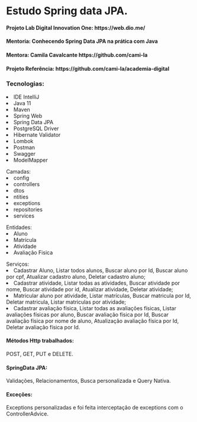 # Estudo Spring data JPA.

<h4>Projeto Lab Digital Innovation One: https://web.dio.me/</h4>
<h4>Mentoria: Conhecendo Spring Data JPA na prática com Java</h4>
<h4>Mentora: Camila Cavalcante https://github.com/cami-la</h4>
<h4>Projeto Referência: https://github.com/cami-la/academia-digital</h4>
<p></p>
<dt>
  <h3>Tecnologias:</h3>
  <li>IDE IntelliJ</li>
  <li>Java 11</li>
  <li>Maven</li>
  <li>Spring Web</li>
  <li>Spring Data JPA</li>
  <li>PostgreSQL Driver</li>
  <li>Hibernate Validator</li>
  <li>Lombok</li>
  <li>Postman</li>
  <li>Swagger</li>
  <li>ModelMapper</li>
</dt>
<p></p>
<dt>
  Camadas:
  <li>config</li>
  <li>controllers</li>
  <li>dtos</li>
  <li>ntities</li>
  <li>exceptions</li>
  <li>repositories</li>
  <li>services</li>
</dt>
<p></p>
<dt>
  Entidades:
  <li>Aluno</li>
  <li>Matrícula</li>
  <li>Atividade</li>
  <li>Avaliação Fisica</li>
</dt>
<p></p>
<dt>
  Serviços:
  <li>Cadastrar Aluno, Listar todos alunos, Buscar aluno por Id, Buscar aluno por cpf, Atualizar cadastro aluno, Deletar cadastro aluno;</li>
  <li>Cadastrar atividade, Listar todas as atividades, Buscar atividade por nome, Buscar atividade por id, Atualizar atividade, Deletar atividade;</li>
  <li>Matricular aluno por atividade, Listar matrículas, Buscar matricula por Id, Deletar matricula, Listar matriculas por atividade;</li>
  <li>Cadastrar avaliação física, Listar todas as avaliações físicas, Listar avaliações físicas por aluno, Buscar avaliação física por Id, Buscar avaliação física por nome de aluno, Atualização avaliação física por Id, Deletar avaliação física por Id.</li>
</dt>
<p></p>

<h4>Métodos Http trabalhados:</h4>
<p> POST, GET, PUT e DELETE.</p>

<h4>SpringData JPA:</h4>
<p> Validações, Relacionamentos, Busca personalizada e Query Nativa.</p>

<h4>Exceções:</h4>
<p> Exceptions personalizadas e foi feita interceptação de exceptions com o ControllerAdvice.</p>


